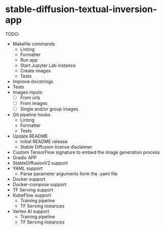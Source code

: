 # stable-diffusion-textual-inversion-app

TODO:

- Makefile commands
  - Linting
  - Formatter
  - Run app
  - Start Jupyter Lab instance
  - Create images
  - Tests
- Improve docstrings
- Tests
- Images inputs
  - [ ] From urls
  - [ ] From images
  - [ ] Single and/or group images
- Git pipeline hooks
  - Linting
  - Formatter
  - Tests
- Update README
  - Initial README release
  - Stable Diffusion license disclaimer
- Custom TensorFlow signature to embed the image generation process
- Gradio APP
- StableDiffusionV2 support
- YAML support
  - Parse parameter arguments form the .yaml file
- Docker support
- Docker-compose support
- TF Serving support
- KubeFlow support
  - Training pipeline
  - TF Serving instances
- Vertex AI support
  - Training pipeline
  - TF Serving instances